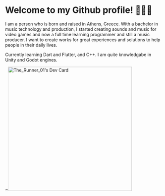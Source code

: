 # Welcome to my Github profile! 👋👋👋

I am a person who is born and raised in Athens, Greece. With a bachelor in music technology and production, I started creating sounds and music for video games and now a full time learning programmer and still a music producer. I want to create works for great experiences and solutions to help people in their daily lives. 

Currently learning Dart and Flutter, and C++. I am quite knowledgabe in Unity and Godot engines.

~<a href="https://app.daily.dev/RunnerDigital"><img src="https://api.daily.dev/devcards/623f17b602b94cb8b0f97d4e004af587.png?r=4wq" width="400" alt="The_Runner_01's Dev Card"/></a>

<!--
**Chrd26/Chrd26** is a ✨ _special_ ✨ repository because its `README.md` (this file) appears on your GitHub profile.

Here are some ideas to get you started:

- 🔭 I’m currently working on ...
- 🌱 I’m currently learning ...
- 👯 I’m looking to collaborate on ...
- 🤔 I’m looking for help with ...
- 💬 Ask me about ...
- 📫 How to reach me: ...
- 😄 Pronouns: ...
- ⚡ Fun fact: ...
-->
